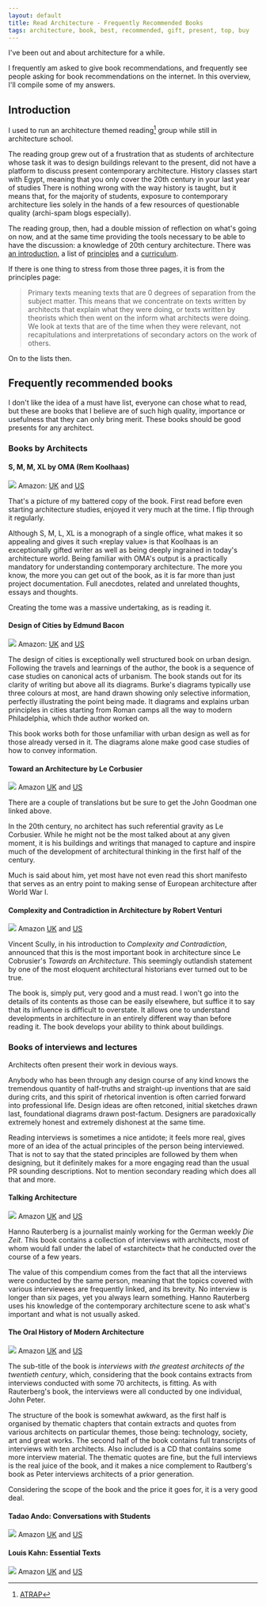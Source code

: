 ```yaml
---
layout: default
title: Read Architecture - Frequently Recommended Books
tags: architecture, book, best, recommended, gift, present, top, buy
---
```



I've been out and about architecture for a while.

I frequently am asked to give book recommendations, and frequently see people
asking for book recommendations on the internet. In this overview, I'll compile
some of my answers.


## Introduction

I used to run an architecture themed reading[^atrap] group while still in
architecture school.

The reading group grew out of a frustration that as students of architecture
whose task it was to design buildings relevant to the present, did not have a
platform to discuss present contemporary architecture. History classes start
with Egypt, meaning that you only cover the 20th century in your last year of
studies There is nothing wrong with the way history is taught, but it means
that, for the majority of students, exposure to contemporary architecture lies
solely in the hands of a few resources of questionable quality (archi-spam
blogs especially).

The reading group, then, had a double mission of reflection on what's going on
now, and at the same time providing the tools necessary to be able to have the
discussion: a knowledge of 20th century architecture. There was [an
introduction](http://atrap.org/about.html), a list of
[principles](http://atrap.org/principles.html) and a
[curriculum](http://atrap.org/curriculum.html).

If there is one thing to stress from those three pages, it is from the
principles page:

> Primary texts meaning texts that are 0 degrees of separation from the subject
> matter. This means that we concentrate on texts written by architects that
> explain what they were doing, or texts written by theorists which then went
> on the inform what architects were doing. We look at texts that are of the
> time when they were relevant, not recapitulations and interpretations of
> secondary actors on the work of others.

On to the lists then.

## Frequently recommended books

I don't like the idea of a must have list, everyone can chose what to read, but
these are books that I believe are of such high quality, importance or
usefulness that they can only bring merit. These books should be good presents
for any architect.

### Books by Architects

#### S, M, M, XL by OMA (Rem Koolhaas)
![](img/smlxl.jpg)
Amazon: [UK](http://www.amazon.co.uk/gp/product/1885254865/ref=as_li_tl?ie=UTF8&camp=1634&creative=19450&creativeASIN=1885254865&linkCode=as2&tag=zmlka-21&linkId=OJRQYJHV2U3T3EGY) 
and [US](http://www.amazon.com/gp/product/1885254865/ref=as_li_tl?ie=UTF8&camp=1789&creative=390957&creativeASIN=1885254865&linkCode=as2&tag=wwwzmlkacom-20&linkId=2E4U57GWC6ZAIGH7)


That's a picture of my battered copy of the book. First read before even starting
architecture studies, enjoyed it very much at the time. I flip through it
regularly.

Although S, M, L, XL is a monograph of a single office, what makes it so
appealing and gives it such «replay value» is that Koolhaas is an
exceptionally gifted writer as well as being deeply ingrained in today's
architecture world. Being familiar with OMA's output is a practically mandatory
for understanding contemporary architecture. The more you know,
the more you can get out of the book, as it is far more than just project
documentation.  Full anecdotes, related and unrelated thoughts, essays and
thoughts. 

Creating the tome was a massive undertaking, as is reading it.

#### Design of Cities by Edmund Bacon
![](img/design.of.cities.jpg)
Amazon: [UK](http://www.amazon.co.uk/gp/product/0140042369/ref=as_li_tl?ie=UTF8&camp=1634&creative=19450&creativeASIN=0140042369&linkCode=as2&tag=zmlka-21&linkId=HMB4I5ZOP4CBYUMY) 
and [US](http://www.amazon.com/gp/product/0140042369/ref=as_li_tl?ie=UTF8&camp=1789&creative=390957&creativeASIN=0140042369&linkCode=as2&tag=wwwzmlkacom-20&linkId=LVOMIQ6GEECNYPWU)

The design of cities is exceptionally well structured book on urban design.
Following the travels and learnings of the author, the book is a sequence of
case studies on canonical acts of urbanism. The book stands out for its clarity
of writing but above all its diagrams. Burke's diagrams typically use three
colours at most,  are hand drawn showing only selective information,  perfectly
illustrating the point being made. It diagrams and explains urban principles in
cities starting from Roman camps all the way to modern Philadelphia, which thde
author worked on.

This book works both for those unfamiliar with urban design as well as for
those already versed in it. The diagrams alone make good case studies of how to
convey information.

#### Toward an Architecture by Le Corbusier
![](img/towards.an.achitecture.jpg)
Amazon [UK](http://www.amazon.co.uk/gp/product/0711228094/ref=as_li_tl?ie=UTF8&camp=1634&creative=19450&creativeASIN=0711228094&linkCode=as2&tag=zmlka-21&linkId=C3SU6Q5PJVWUZ5VX) 
and [US](http://www.amazon.com/gp/product/0892368225/ref=as_li_tl?ie=UTF8&camp=1789&creative=390957&creativeASIN=0892368225&linkCode=as2&tag=wwwzmlkacom-20&linkId=J5DQ3IRDEN6J5IM3)

There are a couple of translations but be sure to get the John Goodman one
linked above.

In the 20th century, no architect has such referential gravity as Le Corbusier.
While he might not be the most talked about at any given moment, it is his
buildings and writings that managed to capture and inspire much of the
development of architectural thinking in the first half of the century.

Much is said about him, yet most have not even read this short manifesto that
serves as an entry point to making sense of European architecture after World
War I.

#### Complexity and Contradiction in Architecture by Robert Venturi
![](img/complexity.and.contradiction.jpg)
Amazon [UK](http://www.amazon.co.uk/gp/product/0870702823/ref=as_li_tl?ie=UTF8&camp=1634&creative=19450&creativeASIN=0870702823&linkCode=as2&tag=zmlka-21)
and [US](http://www.amazon.com/gp/product/0870702823/ref=as_li_tl?ie=UTF8&camp=1789&creative=390957&creativeASIN=0870702823&linkCode=as2&tag=wwwzmlkacom-20)

Vincent Scully, in his  introduction to _Complexity and Contradiction_,
announced that this is the most important book in architecture since Le
Cobrusier's _Towards an Architecture_. This seemingly outlandish statement by
one of the most eloquent architectural historians ever turned out to be true. 

The book is, simply put, very good and a must read. I won't go into the details
of its contents as those can be easily elsewhere, but suffice it to say that
its influence is difficult to overstate. It allows one to understand
developments in architecture in an entirely different way than before reading
it. The book develops your ability to think about buildings.

### Books of interviews and lectures

Architects often present their work in devious ways.

Anybody who has been through any design course of any kind knows the tremendous
quantity of half-truths and straight-up inventions that are said during crits,
and this spirit of rhetorical invention is often carried forward into
professional life. Design ideas are often retconed, initial sketches drawn
last, foundational diagrams drawn post-factum. Designers are paradoxically
extremely honest and extremely dishonest at the same time.

Reading interviews is sometimes a nice antidote; it feels more real, gives more
of an idea of the actual principles of the person being interviewed. That is
not to say that the stated principles are followed by them when designing, but
it definitely makes for a more engaging read than the usual PR sounding
descriptions. Not to mention secondary reading which does all that and more.

#### Talking Architecture
![](img/talking.architecture.jpg)
Amazon [UK](http://www.amazon.co.uk/gp/product/3791346849/ref=as_li_tl?ie=UTF8&camp=1634&creative=19450&creativeASIN=3791346849&linkCode=as2&tag=zmlka-21)
and [US](http://www.amazon.com/gp/product/3791340131/ref=as_li_tl?ie=UTF8&camp=1789&creative=390957&creativeASIN=3791340131&linkCode=as2&tag=wwwzmlkacom-20)

Hanno Rauterberg is a journalist mainly working for the German weekly _Die
Zeit_. This book contains a collection of interviews with architects, most of
whom would fall under the label of «starchitect» that he conducted over
the course of a few years.

The value of this compendium comes from the fact that all the interviews were
conducted by the same person, meaning that the topics covered with various
interviewees are frequently linked, and its brevity. No interview is longer
than six pages, yet you always learn something. Hanno Rauterberg uses his
knowledge of the contemporary architecture scene to ask what's important and
what is not usually asked.

#### The Oral History of Modern Architecture
![](img/oral.history.architecture.jpg)
Amazon [UK](http://www.amazon.co.uk/gp/product/0810936690/ref=as_li_tl?ie=UTF8&camp=1634&creative=19450&creativeASIN=0810936690&linkCode=as2&tag=zmlka-21)
and [US](http://www.amazon.com/gp/product/0810936690/ref=as_li_tl?ie=UTF8&camp=1789&creative=390957&creativeASIN=0810936690&linkCode=as2&tag=wwwzmlkacom-20)

The sub-title of the book is _interviews with the greatest architects of the
twentieth century_, which, considering that the book contains extracts from
interviews conducted with some 70 architects, is fitting. As with Rauterberg's
book, the interviews were all conducted by one individual, John Peter.

The structure of the book is somewhat awkward, as the first half is organised
by thematic chapters that contain extracts and quotes from various architects
on particular themes, those being: technology, society, art and great works.
The second half of the book contains full transcripts of interviews with ten
architects. Also included is a CD that contains some more interview material.
The thematic quotes are fine, but the full interviews is the real juice of the
book, and it makes a nice complement to Rautberg's book as Peter interviews
architects of a prior generation.

Considering the scope of the book and the price it goes for, it is a very good
deal.

#### Tadao Ando: Conversations with Students
![](img/ando.conversations.jpg)
Amazon [UK](http://www.amazon.co.uk/gp/product/1616890703/ref=as_li_tl?ie=UTF8&camp=1634&creative=19450&creativeASIN=1616890703&linkCode=as2&tag=zmlka-21)
and [US](http://www.amazon.com/gp/product/1616890703/ref=as_li_tl?ie=UTF8&camp=1789&creative=390957&creativeASIN=1616890703&linkCode=as2&tag=wwwzmlkacom-20)
#### Louis Kahn: Essential Texts
![](img/kahn.essential.texts.jpg)
Amazon [UK](http://www.amazon.co.uk/gp/product/0393731138/ref=as_li_tl?ie=UTF8&camp=1634&creative=19450&creativeASIN=0393731138&linkCode=as2&tag=zmlka-21)
and [US](http://www.amazon.com/gp/product/0393731138/ref=as_li_tl?ie=UTF8&camp=1789&creative=390957&creativeASIN=0393731138&linkCode=as2&tag=wwwzmlkacom-20)

[^atrap]: [ATRAP](http://www.atrap.org)







